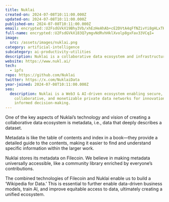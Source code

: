 ```yaml
---
title: Nuklai
created-on: 2024-07-08T10:11:00.000Z
updated-on: 2024-07-08T10:11:00.000Z
published-on: 2024-07-08T10:11:00.000Z
email: encrypted::U2FsdGVkX19Bhy3Vb/xhEzHeAhAb+cE2DVtA4qFfNZivYi8gHLxTK+Kc7f4Hf+EH
full-name: encrypted::U2FsdGVkX183Q7ymgvNdRvhHklXvolp8gxFav33VCqI=
image:
  src: /assets/images/nuklai.png
category: artificial-intelligence
subcategory: ai-productivity-utilities
description: ‍‍Nuklai is a collaborative data ecosystem and infrastructure provider for private data networks.
website: https://www.nukl.ai/
tech:
  - ipfs
repo: https://github.com/Nuklai
twitter: https://x.com/NuklaiData
year-joined: 2024-07-08T10:11:00.000Z
seo:
  description: Nuklai is a Web3 & AI-driven ecosystem enabling secure,
    collaborative, and monetizable private data networks for innovation and
    informed decision-making.
---
```


One of the key aspects of Nuklai’s technology and vision of creating a collaborative data ecosystem is metadata, i.e., data that deeply describes a dataset.

Metadata is like the table of contents and index in a book—they provide a detailed guide to the contents, making it easier to find and understand specific information within the larger work.

Nuklai stores its metadata on Filecoin. We believe in making metadata universally accessible, like a community library enriched by everyone’s contributions.

The combined technologies of Filecoin and Nuklai enable us to build a ‘Wikipedia for Data.’ This is essential to further enable data-driven business models, train AI, and improve equitable access to data, ultimately creating a unified ecosystem.
